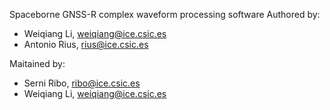 Spaceborne GNSS-R complex waveform processing software
Authored by:
  - Weiqiang Li, weiqiang@ice.csic.es
  - Antonio Rius, rius@ice.csic.es

Maitained by:
  - Serni Ribo, ribo@ice.csic.es
  - Weiqiang Li, weiqiang@ice.csic.es
